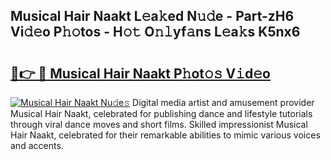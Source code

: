 ## Musical Hair Naakt L𝚎a𝚔ed N𝚞𝚍e - Part-zH6 Vi𝚍𝚎o P𝚑𝚘tos - H𝚘𝚝 O𝚗𝚕yf𝚊ns L𝚎a𝚔s K5nx6

# <h2><a href="http://kf5wsm.oniu.top/?m=Musical+Hair+Naakt">🔗👉 🔴 Musical Hair Naakt P𝚑ot𝚘𝚜 V𝚒d𝚎o</a></h2>

[![Musical Hair Naakt Nu𝚍e𝚜](https://i.imgur.com/0qMVB7G.gif)](http://kf5wsm.oniu.top/?m=Musical+Hair+Naakt)
Digital media artist and amusement provider Musical Hair Naakt, celebrated for publishing dance and lifestyle tutorials through viral dance moves and short films. Skilled impressionist Musical Hair Naakt, celebrated for their remarkable abilities to mimic various voices and accents.  
